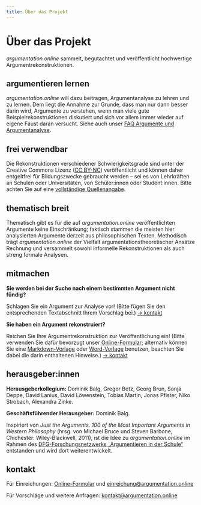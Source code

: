 ```yaml
---
title: Über das Projekt
---
```


# Über das Projekt

_argumentation.online_ sammelt, begutachtet und veröffentlicht hochwertige Argumentrekonstruktionen.

## argumentieren lernen

_argumentation.online_ will dazu beitragen, Argumentanalyse zu lehren und zu lernen. Dem liegt die Annahme zur Grunde, dass man nur dann besser darin wird, Argumente zu verstehen, wenn man viele gute Beispielrekonstruktionen diskutiert und sich vor allem immer wieder auf eigene Faust daran versucht. Siehe auch unser [FAQ Argumente und Argumentanalyse](/about-arguments).

## frei verwendbar

Die Rekonstruktionen verschiedener Schwierigkeitsgrade sind unter der Creative Commons Lizenz ([CC BY-NC](http://creativecommons.org/licenses/by-nc/4.0/)) veröffentlicht und können daher entgeltfrei für Bildungszwecke gebraucht werden – sei es von Lehrkräften an Schulen oder Universitäten, von Schüler:innen oder Student:innen. Bitte achten Sie auf eine [vollständige Quellenangabe](https://www.academics.de/ratgeber/zitierregeln-wissenschaft-korrekt-zitieren).

## thematisch breit

Thematisch gibt es für die auf _argumentation.online_ veröffentlichten Argumente keine Einschränkung; faktisch stammen die meisten hier analysierten Argumente derzeit aus philosophischen Texten. Methodisch trägt _argumentation.online_ der Vielfalt argumentationstheoretischer Ansätze Rechnung und versammelt sowohl informelle Rekonstruktionen als auch streng formale Analysen.

## mitmachen

**Sie werden bei der Suche nach einem bestimmten Argument nicht fündig?**

Schlagen Sie ein Argument zur Analyse vor! (Bitte fügen Sie den entsprechenden Textabschnitt Ihrem Vorschlag bei.) [→ kontakt](#kontakt)

**Sie haben ein Argument rekonstruiert?**

Reichen Sie Ihre Argumentrekonstruktion zur Veröffentlichung ein! (Bitte verwenden Sie dafür bevorzugt unser [Online-Formular](https://forms.gle/TfHWZUELvRNJT14s5); alternativ können Sie eine <a target="_blank" href="/resources/AUTOR1-AUTOR2_ArgOnl-JAHR-NUMMER.md.zip">Markdown-Vorlage</a> oder [Word-Vorlage](/resources/AUTOR1-AUTOR2_ArgOnl-JAHR-NUMMER.docx) benutzen, beachten Sie dabei die darin enthaltenen Hinweise.) [→ kontakt](#kontakt)

## herausgeber:innen

**Herausgeberkollegium:** Dominik Balg, Gregor Betz, Georg Brun, Sonja Deppe, David Lanius, David Löwenstein, Tobias Martin, Jonas Pfister, Niko Strobach, Alexandra Zinke.

**Geschäftsführender Herausgeber:** Dominik Balg.

Inspiriert von _Just the Arguments. 100 of the Most Important Arguments in Western Philosophy_ (hrsg. von Michael Bruce und Steven Barbone, Chichester: Wiley-Blackwell, 2011), ist die Idee zu _argumentation.online_ im Rahmen des [DFG-Forschungsnetzwerks „Argumentieren in der Schule“](https://blogs.phil.hhu.de/argumentiereninderschule/) entstanden und wird dort weiterentwickelt.

## kontakt

Für Einreichungen: [Online-Formular](https://forms.gle/TfHWZUELvRNJT14s5) und [einreichung@argumentation.online](mailto:einreichung@argumentation.online)

Für Vorschläge und weitere Anfragen: [kontakt@argumentation.online](mailto:kontakt@argumentation.online)
